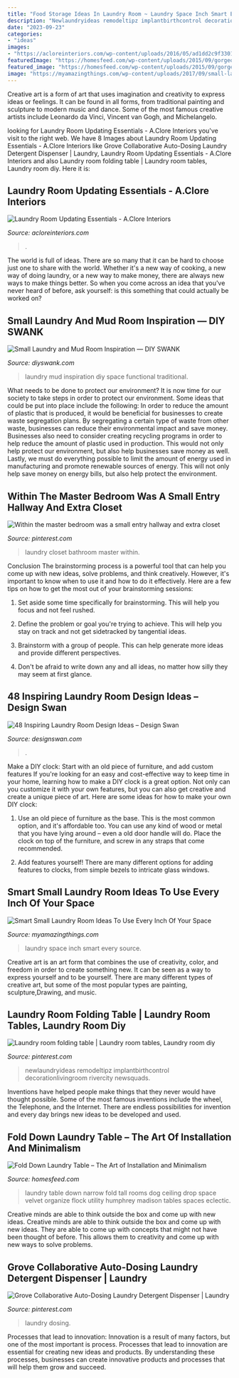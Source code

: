 ```yaml
---
title: "Food Storage Ideas In Laundry Room ~ Laundry Space Inch Smart Every Source"
description: "Newlaundryideas remodeltipz implantbirthcontrol decorationlivingroom rivercity newsquads"
date: "2023-09-23"
categories:
- "ideas"
images:
- "https://acloreinteriors.com/wp-content/uploads/2016/05/ad1dd2c9f3301b999b3bea173d64686e.jpg"
featuredImage: "https://homesfeed.com/wp-content/uploads/2015/09/gorgeous-narrow-laundry-room-desgn-with-animal-print-pattern-on-the-wall-with-black-fold-down-laundry-table.jpg"
featured_image: "https://homesfeed.com/wp-content/uploads/2015/09/gorgeous-narrow-laundry-room-desgn-with-animal-print-pattern-on-the-wall-with-black-fold-down-laundry-table.jpg"
image: "https://myamazingthings.com/wp-content/uploads/2017/09/small-laundry-room-3.jpeg"
---
```



Creative art is a form of art that uses imagination and creativity to express ideas or feelings. It can be found in all forms, from traditional painting and sculpture to modern music and dance. Some of the most famous creative artists include Leonardo da Vinci, Vincent van Gogh, and Michelangelo.

	

		
looking for Laundry Room Updating Essentials - A.Clore Interiors you've visit to the right web. We have 8 Images about Laundry Room Updating Essentials - A.Clore Interiors like Grove Collaborative Auto-Dosing Laundry Detergent Dispenser | Laundry, Laundry Room Updating Essentials - A.Clore Interiors and also Laundry room folding table | Laundry room tables, Laundry room diy. Here it is:
		
    
## Laundry Room Updating Essentials - A.Clore Interiors

<img loading=lazy src="https://acloreinteriors.com/wp-content/uploads/2016/05/ad1dd2c9f3301b999b3bea173d64686e.jpg" onerror="this.onerror=null;this.src='https://tse2.mm.bing.net/th?id=OIP.msJime9lj5jUZ95Pp-oqSAHaJ4&amp;pid=15.1';" alt="Laundry Room Updating Essentials - A.Clore Interiors">

_Source: acloreinteriors.com_

>. 

	

The world is full of ideas. There are so many that it can be hard to choose just one to share with the world. Whether it's a new way of cooking, a new way of doing laundry, or a new way to make money, there are always new ways to make things better. So when you come across an idea that you've never heard of before, ask yourself: is this something that could actually be worked on?

    
## Small Laundry And Mud Room Inspiration — DIY SWANK

<img loading=lazy src="http://www.diyswank.com/wp-content/uploads/2014/02/8.png" onerror="this.onerror=null;this.src='https://tse4.mm.bing.net/th?id=OIP.dLgp8jdwUbJhOyuc8ZNVRwHaKy&amp;pid=15.1';" alt="Small Laundry and Mud Room Inspiration — DIY SWANK">

_Source: diyswank.com_

>laundry mud inspiration diy space functional traditional. 

	

What needs to be done to protect our environment?
It is now time for our society to take steps in order to protect our environment. Some ideas that could be put into place include the following:
In order to reduce the amount of plastic that is produced, it would be beneficial for businesses to create waste segregation plans. By segregating a certain type of waste from other waste, businesses can reduce their environmental impact and save money. Businesses also need to consider creating recycling programs in order to help reduce the amount of plastic used in production. This would not only help protect our environment, but also help businesses save money as well. Lastly, we must do everything possible to limit the amount of energy used in manufacturing and promote renewable sources of energy. This will not only help save money on energy bills, but also help protect the environment.

    
## Within The Master Bedroom Was A Small Entry Hallway And Extra Closet

<img loading=lazy src="https://i.pinimg.com/736x/23/fa/d7/23fad700d4dd13cbfa2e88aea3d33929--small-laundry-laundry-closet.jpg" onerror="this.onerror=null;this.src='https://tse4.mm.bing.net/th?id=OIP.O6EzWXFH-eM08FgPNWGZKQHaLH&amp;pid=15.1';" alt="Within the master bedroom was a small entry hallway and extra closet">

_Source: pinterest.com_

>laundry closet bathroom master within. 

	

Conclusion
The brainstorming process is a powerful tool that can help you come up with new ideas, solve problems, and think creatively. However, it's important to know when to use it and how to do it effectively. Here are a few tips on how to get the most out of your brainstorming sessions:
1. Set aside some time specifically for brainstorming. This will help you focus and not feel rushed.

2. Define the problem or goal you're trying to achieve. This will help you stay on track and not get sidetracked by tangential ideas.

3. Brainstorm with a group of people. This can help generate more ideas and provide different perspectives.

4. Don't be afraid to write down any and all ideas, no matter how silly they may seem at first glance.

    
## 48 Inspiring Laundry Room Design Ideas – Design Swan

<img loading=lazy src="https://img.designswan.com/2015/08/laundryRoom/40.jpg" onerror="this.onerror=null;this.src='https://tse1.mm.bing.net/th?id=OIP.QUAWUu1mxLotXsLowwGESQHaLH&amp;pid=15.1';" alt="48 Inspiring Laundry Room Design Ideas – Design Swan">

_Source: designswan.com_

>. 

	

Make a DIY clock: Start with an old piece of furniture, and add custom features
If you're looking for an easy and cost-effective way to keep time in your home, learning how to make a DIY clock is a great option. Not only can you customize it with your own features, but you can also get creative and create a unique piece of art. Here are some ideas for how to make your own DIY clock:
1. Use an old piece of furniture as the base. This is the most common option, and it's affordable too. You can use any kind of wood or metal that you have lying around – even a old door handle will do. Place the clock on top of the furniture, and screw in any straps that come recommended.

2. Add features yourself! There are many different options for adding features to clocks, from simple bezels to intricate glass windows.

    
## Smart Small Laundry Room Ideas To Use Every Inch Of Your Space

<img loading=lazy src="https://myamazingthings.com/wp-content/uploads/2017/09/small-laundry-room-3.jpeg" onerror="this.onerror=null;this.src='https://tse3.mm.bing.net/th?id=OIP.oNR_IH_BnzpFonwzxpJGDAHaJ4&amp;pid=15.1';" alt="Smart Small Laundry Room Ideas To Use Every Inch Of Your Space">

_Source: myamazingthings.com_

>laundry space inch smart every source. 

	

Creative art is an art form that combines the use of creativity, color, and freedom in order to create something new. It can be seen as a way to express yourself and to be yourself. There are many different types of creative art, but some of the most popular types are painting, sculpture,Drawing, and music.

    
## Laundry Room Folding Table | Laundry Room Tables, Laundry Room Diy

<img loading=lazy src="https://i.pinimg.com/736x/83/19/28/83192872aa7c612f637f776bd89e62a6.jpg" onerror="this.onerror=null;this.src='https://tse4.mm.bing.net/th?id=OIP.07kN-YED2DUxeVnEeQJIQAHaJ3&amp;pid=15.1';" alt="Laundry room folding table | Laundry room tables, Laundry room diy">

_Source: pinterest.com_

>newlaundryideas remodeltipz implantbirthcontrol decorationlivingroom rivercity newsquads. 

	

Inventions have helped people make things that they never would have thought possible. Some of the most famous inventions include the wheel, the Telephone, and the Internet. There are endless possibilities for invention and every day brings new ideas to be developed and used.

    
## Fold Down Laundry Table – The Art Of Installation And Minimalism

<img loading=lazy src="https://homesfeed.com/wp-content/uploads/2015/09/gorgeous-narrow-laundry-room-desgn-with-animal-print-pattern-on-the-wall-with-black-fold-down-laundry-table.jpg" onerror="this.onerror=null;this.src='https://tse4.mm.bing.net/th?id=OIP.cH57-6cCY3Piu0wbewS4sgHaLG&amp;pid=15.1';" alt="Fold Down Laundry Table – The Art of Installation and Minimalism">

_Source: homesfeed.com_

>laundry table down narrow fold tall rooms dog ceiling drop space velvet organize flock utility humphrey madison tables spaces eclectic. 

	

Creative minds are able to think outside the box and come up with new ideas.
Creative minds are able to think outside the box and come up with new ideas. They are able to come up with concepts that might not have been thought of before. This allows them to creativity and come up with new ways to solve problems.

    
## Grove Collaborative Auto-Dosing Laundry Detergent Dispenser | Laundry

<img loading=lazy src="https://i.pinimg.com/736x/15/c5/e6/15c5e6fe1f09836aaff5b0c0eb41a859.jpg" onerror="this.onerror=null;this.src='https://tse4.mm.bing.net/th?id=OIP.vW7lSBh-R-VePw4zV4_H-gHaJ3&amp;pid=15.1';" alt="Grove Collaborative Auto-Dosing Laundry Detergent Dispenser | Laundry">

_Source: pinterest.com_

>laundry dosing. 

	

Processes that lead to innovation:
Innovation is a result of many factors, but one of the most important is process. Processes that lead to innovation are essential for creating new ideas and products. By understanding these processes, businesses can create innovative products and processes that will help them grow and succeed.


